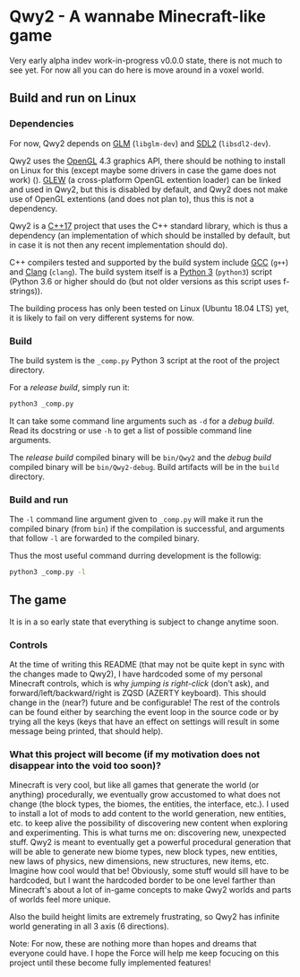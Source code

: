 
# Qwy2 - A wannabe Minecraft-like game

Very early alpha indev work-in-progress v0.0.0 state, there is not much to see yet. For now all you can do here is move around in a voxel world.

## Build and run on Linux

### Dependencies

For now, Qwy2 depends on [GLM](http://glm.g-truc.net/0.9.8/index.html) (`libglm-dev`) and [SDL2](https://www.libsdl.org/download-2.0.php) (`libsdl2-dev`).

Qwy2 uses the [OpenGL](https://www.khronos.org/opengl/wiki/FAQ#What_is_OpenGL.3F) 4.3 graphics API, there should be nothing to install on Linux for this (except maybe some drivers in case the game does not work) (). [GLEW](http://glew.sourceforge.net/) (a cross-platform OpenGL extention loader) can be linked and used in Qwy2, but this is disabled by default, and Qwy2 does not make use of OpenGL extentions (and does not plan to), thus this is not a dependency.

Qwy2 is a [C++17](https://en.cppreference.com/w/cpp/compiler_support/17) project that uses the C++ standard library, which is thus a dependency (an implementation of which should be installed by default, but in case it is not then any recent implementation should do).

C++ compilers tested and supported by the build system include [GCC](https://gcc.gnu.org/) (`g++`) and [Clang](https://clang.llvm.org/) (`clang`). The build system itself is a [Python 3](https://www.python.org/downloads/) (`python3`) script (Python 3.6 or higher should do (but not older versions as this script uses f-strings)).

The building process has only been tested on Linux (Ubuntu 18.04 LTS) yet, it is likely to fail on very different systems for now.

### Build

The build system is the `_comp.py` Python 3 script at the root of the project directory.

For a *release build*, simply run it:

```sh
python3 _comp.py
```

It can take some command line arguments such as `-d` for a *debug build*. Read its docstring or use `-h` to get a list of possible command line arguments.

The *release build* compiled binary will be `bin/Qwy2` and the *debug build* compiled binary will be `bin/Qwy2-debug`. Build artifacts will be in the `build` directory.

### Build and run

The `-l` command line argument given to `_comp.py` will make it run the compiled binary (from `bin`) if the compilation is successful, and arguments that follow `-l` are forwarded to the compiled binary.

Thus the most useful command durring development is the followig:

```sh
python3 _comp.py -l
```

## The game

It is in a so early state that everything is subject to change anytime soon.

### Controls

At the time of writing this README (that may not be quite kept in sync with the changes made to Qwy2), I have hardcoded some of my personal Minecraft controls, which is why *jumping is right-click* (don't ask), and forward/left/backward/right is ZQSD (AZERTY keyboard). This should change in the (near?) future and be configurable! The rest of the controls can be found either by searching the event loop in the source code or by trying all the keys (keys that have an effect on settings will result in some message being printed, that should help).

### What this project will become (if my motivation does not disappear into the void too soon)?

Minecraft is very cool, but like all games that generate the world (or anything) procedurally, we eventually grow accustomed to what does not change (the block types, the biomes, the entities, the interface, etc.). I used to install a lot of mods to add content to the world generation, new entities, etc. to keep alive the possibility of discovering new content when exploring and experimenting. This is what turns me on: discovering new, unexpected stuff. Qwy2 is meant to eventually get a powerful procedural generation that will be able to generate new biome types, new block types, new entities, new laws of physics, new dimensions, new structures, new items, etc. Imagine how cool would that be! Obviously, some stuff would sill have to be hardcoded, but I want the hardcoded border to be one level farther than Minecraft's about a lot of in-game concepts to make Qwy2 worlds and parts of worlds feel more unique.

Also the build height limits are extremely frustrating, so Qwy2 has infinite world generating in all 3 axis (6 directions).

Note: For now, these are nothing more than hopes and dreams that everyone could have. I hope the Force will help me keep focucing on this project until these become fully implemented features!

